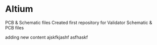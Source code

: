# Altium
PCB &amp; Schematic files
Created first repository for Validator Schematic & PCB files

adding new content
ajskfkjashf
asfhaskf
